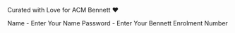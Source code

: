 Curated with Love for ACM Bennett ❤️

Name - Enter Your Name
Password - Enter Your Bennett Enrolment Number
